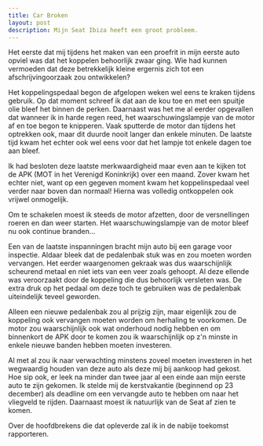 ```yaml
---
title: Car Broken
layout: post
description: Mijn Seat Ibiza heeft een groot probleem.
---
```

Het eerste dat mij tijdens het maken van een proefrit in mijn eerste auto opviel was dat het koppelen behoorlijk zwaar ging. Wie had kunnen vermoeden dat deze betrekkelijk kleine ergernis zich tot een afschrijvingoorzaak zou ontwikkelen?

<!--more-->

Het koppelingspedaal begon de afgelopen weken wel eens te kraken tijdens gebruik. Op dat moment schreef ik dat aan de kou toe en met een spuitje olie bleef het binnen de perken. Daarnaast was het me al eerder opgevallen dat wanneer ik in harde regen reed, het waarschuwingslampje van de motor af en toe begon te knipperen. Vaak sputterde de motor dan tijdens het optrekken ook, maar dit duurde nooit langer dan enkele minuten. De laatste tijd kwam het echter ook wel eens voor dat het lampje tot enkele dagen toe aan bleef.

Ik had besloten deze laatste merkwaardigheid maar even aan te kijken tot de APK (MOT in het Verenigd Koninkrijk) over een maand. Zover kwam het echter niet, want op een gegeven moment kwam het koppelinspedaal veel verder naar boven dan normaal! Hierna was volledig ontkoppelen ook vrijwel onmogelijk.

Om te schakelen moest ik steeds de motor afzetten, door de versnellingen roeren en dan weer starten. Het waarschuwingslampje van de motor bleef nu ook continue branden...

Een van de laatste inspanningen bracht mijn auto bij een garage voor inspectie. Aldaar bleek dat de pedalenbak stuk was en zou moeten worden vervangen. Het eerder waargenomen gekraak was dus waarschijnlijk scheurend metaal en niet iets van een veer zoals gehoopt. Al deze ellende was veroorzaakt door de koppeling die dus behoorlijk versleten was. De extra druk op het pedaal om deze toch te gebruiken was de pedalenbak uiteindelijk teveel geworden.

Alleen een nieuwe pedalenbak zou al prijzig zijn, maar eigenlijk zou de koppeling ook vervangen moeten worden om herhaling te voorkomen. De motor zou waarschijnlijk ook wat onderhoud nodig hebben en om binnenkort de APK door te komen zou ik waarschijnlijk op z'n minste in enkele nieuwe banden hebben moeten investeren.

Al met al zou ik naar verwachting minstens zoveel moeten investeren in het wegwaardig houden van deze auto als deze mij bij aankoop had gekost. Hoe sip ook, er leek na minder dan twee jaar al een einde aan mijn eerste auto te zijn gekomen. Ik stelde mij de kerstvakantie (beginnend op 23 december) als deadline om een vervangde auto te hebben om naar het vliegveld te rijden. Daarnaast moest ik natuurlijk van de Seat af zien te komen.

Over de hoofdbrekens die dat opleverde zal ik in de nabije toekomst rapporteren.